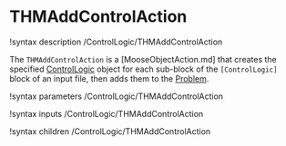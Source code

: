 # THMAddControlAction

!syntax description /ControlLogic/THMAddControlAction

The `THMAddControlAction` is a [MooseObjectAction.md] that creates the specified
[ControlLogic](syntax/ControlLogic/index.md) object for
each sub-block of the `[ControlLogic]` block of an input file, then adds them to the
[Problem](syntax/Problem/index.md).

!syntax parameters /ControlLogic/THMAddControlAction

!syntax inputs /ControlLogic/THMAddControlAction

!syntax children /ControlLogic/THMAddControlAction
